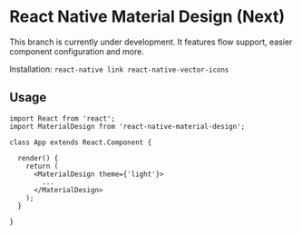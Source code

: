 # React Native Material Design (Next)

This branch is currently under development. It features flow support, easier component configuration and more.

Installation: `react-native link react-native-vector-icons`

## Usage

```
import React from 'react';
import MaterialDesign from 'react-native-material-design';

class App extends React.Component {

  render() {
    return (
      <MaterialDesign theme={'light'}>
        ...
      </MaterialDesign>
    );
  }

}
```
